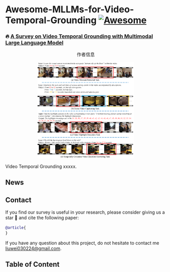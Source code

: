 # Awesome-MLLMs-for-Video-Temporal-Grounding [![Awesome](https://awesome.re/badge.svg)](https://awesome.re)

### 🔥 [A Survey on Video Temporal Grounding with Multimodal Large Language Model](https://arxiv.org/abs/xxxx)

<div align="center">
    <p>
    作者信息
    </p>
    <p>
    <img src="resources/VTG-Task.png" alt="VTG Task" style="width:60%; max-width:800px;"/>
    </p>
</div>

Video Temporal Grounding xxxxx.



## News

## Contact
If you find our survey is useful in your research, please consider giving us a star 🌟 and cite the following paper:

```bibtex
@article{
}
```

If you have any question about this project, do not hesitate to contact me liuwei030224@gmail.com.

## Table of Content